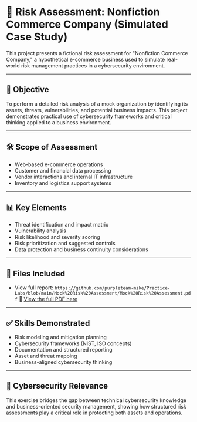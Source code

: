 # 🔐 Risk Assessment: Nonfiction Commerce Company (Simulated Case Study)

This project presents a fictional risk assessment for "Nonfiction Commerce Company," a hypothetical e-commerce business used to simulate real-world risk management practices in a cybersecurity environment.

---

## 🧠 Objective

To perform a detailed risk analysis of a mock organization by identifying its assets, threats, vulnerabilities, and potential business impacts. This project demonstrates practical use of cybersecurity frameworks and critical thinking applied to a business environment.

---

## 🛠 Scope of Assessment

- Web-based e-commerce operations
- Customer and financial data processing
- Vendor interactions and internal IT infrastructure
- Inventory and logistics support systems

---

## 📊 Key Elements

- Threat identification and impact matrix
- Vulnerability analysis
- Risk likelihood and severity scoring
- Risk prioritization and suggested controls
- Data protection and business continuity considerations

---

## 📄 Files Included

- View full report: `https://github.com/purpleteam-mike/Practice-Labs/blob/main/Mock%20Risk%20Assessment/Mock%20Risk%20Assessment.pdf`
📄 [View the full PDF here](https://github.com/purpleteam-mike/Practice-Labs/blob/main/Mock%20Risk%20Assessment/Mock%20Risk%20Assessment.pdf)

---

## ✅ Skills Demonstrated

- Risk modeling and mitigation planning
- Cybersecurity frameworks (NIST, ISO concepts)
- Documentation and structured reporting
- Asset and threat mapping
- Business-aligned cybersecurity thinking

---

## 📌 Cybersecurity Relevance

This exercise bridges the gap between technical cybersecurity knowledge and business-oriented security management, showing how structured risk assessments play a critical role in protecting both assets and operations.
